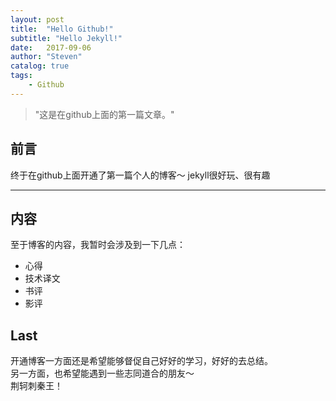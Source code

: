 ```yaml
---
layout: post
title:  "Hello Github!"
subtitle: "Hello Jekyll!"
date:   2017-09-06
author: "Steven"
catalog: true
tags: 
    - Github
---
```


> "这是在github上面的第一篇文章。"


## 前言
终于在github上面开通了第一篇个人的博客～
jekyll很好玩、很有趣 

---

## 内容

至于博客的内容，我暂时会涉及到一下几点：

* 心得
* 技术译文
* 书评
* 影评

## Last

开通博客一方面还是希望能够督促自己好好的学习，好好的去总结。<br>
另一方面，也希望能遇到一些志同道合的朋友～<br>
荆轲刺秦王！<br>